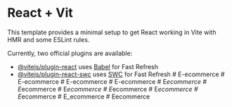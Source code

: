 # React + Vit

This template provides a minimal setup to get React working in Vite with HMR and some ESLint rules.

Currently, two official plugins are available:

- [@vitejs/plugin-react](https://github.com/vitejs/vite-plugin-react/blob/main/packages/plugin-react/README.md) uses [Babel](https://babeljs.io/) for Fast Refresh
- [@vitejs/plugin-react-swc](https://github.com/vitejs/vite-plugin-react-swc) uses [SWC](https://swc.rs/) for Fast Refresh
#   E - e c o m m e r c e 
 
 #   E - e c o m m e r c e 
 
 #   E - e c o m m e r c e 
 
 #   E - e c o m m e r c e 
 
 #   E _ e c o m m e r c e 
 
 #   E _ e c o m m e r c e 
 
 #   E _ e c o m m e r c e  
 #   E _ e c o m m e r c e  
 #   E _ e c o m m e r c e  
 #   E _ e c o m m e r c e  
 #   E _ e c o m m e r c e  
 #   E e c o m m e r c e  
 